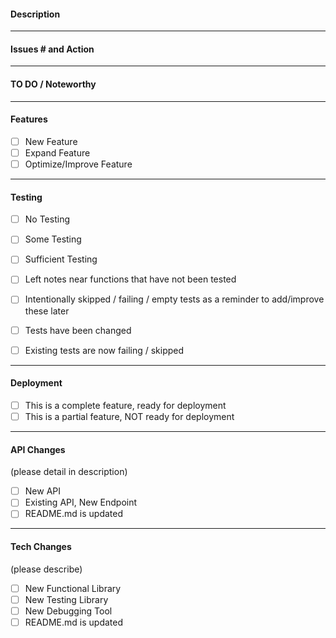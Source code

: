 #### Description

----
#### Issues # and Action

----
#### TO DO / Noteworthy

----
#### Features
- [ ] New Feature
- [ ] Expand Feature
- [ ] Optimize/Improve Feature

----
#### Testing
- [ ] No Testing
- [ ] Some Testing
- [ ] Sufficient Testing

- [ ] Left notes near functions that have not been tested
- [ ] Intentionally skipped / failing / empty tests as a reminder to add/improve these later

- [ ] Tests have been changed
- [ ] Existing tests are now failing / skipped

----
#### Deployment
- [ ] This is a complete feature, ready for deployment
- [ ] This is a partial feature, NOT ready for deployment

----
#### API Changes
(please detail in description)
- [ ] New API
- [ ] Existing API, New Endpoint
- [ ] README.md is updated

----
#### Tech Changes
(please describe)
- [ ] New Functional Library
- [ ] New Testing Library
- [ ] New Debugging Tool
- [ ] README.md is updated
